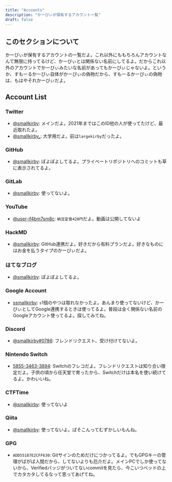 ```yaml
---
title: "Accounts"
description: "かーびぃが保有するアカウント一覧"
draft: false
---
```


## このセクションについて

かーびぃが保有するアカウントの一覧だよ。これ以外にももちろんアカウントなんて無限に持ってるけど、かーびぃとは関係ない名前にしてるよ。だからこれ以外のアカウントでかーびぃみたいな名前があってもかーびぃじゃないよ。というか、すもーるかーびぃ自体がかーびぃの偽物だから、すもーるかーびぃの偽物は、もはやそれかーびぃだよ。

## Account List

### Twitter

- [@smallkirby](https://twitter.com/smallkirby): メインだよ。2021年まではこのID他の人が使ってたけど、最近取れたよ。
- [@smallkirby_](https://twitter.com/smallkirby_): 大学用だよ。前は`largekirby`だったよ。

### GitHub

- [@smallkirby](https://github.com/smallkirby): ぽよぽよしてるよ。プライベートリポジトリへのコミットも草に表示されてるよ。

### GitLab

- [@smallkirby](https://gitlab.com/smallkirby): 使ってないよ。

### YouTube

- [@user-jf4bm7sm8c](): `納豆定食420円`だよ。動画は公開してないよ

### HackMD

- [@smallkirby](https://hackmd.io): GitHub連携だよ。好きだから有料プランだよ。好きなものにはお金を払うタイプのかーびぃだよ。

### はてなブログ

- [@smallkirby](https://smallkirby.hatenablog.com): ぽよぽよしてるよ。

### Google Account

- [ssmallkirby](): `s`1個のやつは取れなかったよ。あんまり使ってないけど、かーびぃとしてGoogle連携するときは使ってるよ。普段は全く関係ない名前のGoogleアカウント使ってるよ。探してみてね。


### Discord

- [@smallkirby#0786](https://discord.com): フレンドリクエスト、受け付けてないよ。

### Nintendo Switch

- [5855-3463-3894](https://www.nintendo.co.jp/hardware/switch/onlineservice/): Switchのフレコだよ。フレンドリクエストは知り合い限定だよ。子供の頃から任天堂で育ったから、Switchだけは本名を使い続けてるよ。かわいいね。

### CTFTime

- [@smallkirby](https://ctftime.org/user/69453): 使ってないよ

### Qiita

- [@smallkirby](https://qiita.com/smallkirby): 使ってないよ。ぱそこんってむずかしいもんね。

### GPG

- `ADD55187E2CFF630`: Gitサインのためだけにつかってるよ。でもGPGキーの管理がばがば人間だから、してないよりも厄介だよ。メインPCでしか使ってないから、Verifiedバッジがついてないcommitを見たら、今こいつベッドの上でカタカタしてるなって思ってあげてね。

